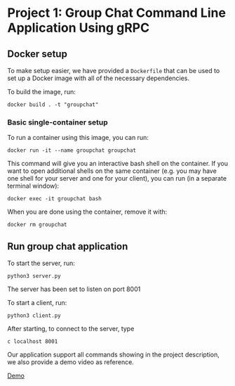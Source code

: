 # Project 1: Group Chat Command Line Application Using gRPC

## Docker setup

To make setup easier, we have provided a `Dockerfile` that can be used to set up
a Docker image with all of the necessary dependencies.

To build the image, run:

```
docker build . -t "groupchat"
```

### Basic single-container setup

To run a container using this image, you can run:

```
docker run -it --name groupchat groupchat
```

This command will give you an interactive bash shell on the container.
If you want to open additional shells on the same container (e.g. you may have
one shell for your server and one for your client), you can run (in a separate
terminal window):

```
docker exec -it groupchat bash
```

When you are done using the container, remove it with:

```
docker rm groupchat
```

## Run group chat application

To start the server, run:

```
python3 server.py
```

The server has been set to listen on port 8001

To start a client, run:

```
python3 client.py
```

After starting, to connect to the server, type

```
c localhost 8001
```

Our application support all commands showing in the project description, we also provide a demo video as reference.

[Demo](https://pitt-my.sharepoint.com/:v:/g/personal/qil77_pitt_edu/EY6yAcTqMn9BuvBo1DLV4hgBq0sNzHcwmLdZtRZpGk34yQ?e=XeTAYj)
